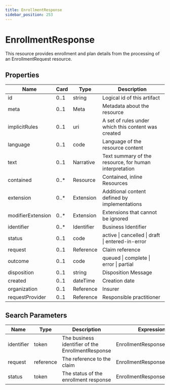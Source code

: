 ```yaml
---
title: EnrollmentResponse
sidebar_position: 253
---
```


# EnrollmentResponse

This resource provides enrollment and plan details from the processing of an EnrollmentRequest resource.

## Properties

| Name              | Card  | Type       | Description                                            |
| ----------------- | ----- | ---------- | ------------------------------------------------------ |
| id                | 0..1  | string     | Logical id of this artifact                            |
| meta              | 0..1  | Meta       | Metadata about the resource                            |
| implicitRules     | 0..1  | uri        | A set of rules under which this content was created    |
| language          | 0..1  | code       | Language of the resource content                       |
| text              | 0..1  | Narrative  | Text summary of the resource, for human interpretation |
| contained         | 0..\* | Resource   | Contained, inline Resources                            |
| extension         | 0..\* | Extension  | Additional content defined by implementations          |
| modifierExtension | 0..\* | Extension  | Extensions that cannot be ignored                      |
| identifier        | 0..\* | Identifier | Business Identifier                                    |
| status            | 0..1  | code       | active \| cancelled \| draft \| entered-in-error       |
| request           | 0..1  | Reference  | Claim reference                                        |
| outcome           | 0..1  | code       | queued \| complete \| error \| partial                 |
| disposition       | 0..1  | string     | Disposition Message                                    |
| created           | 0..1  | dateTime   | Creation date                                          |
| organization      | 0..1  | Reference  | Insurer                                                |
| requestProvider   | 0..1  | Reference  | Responsible practitioner                               |

## Search Parameters

| Name       | Type      | Description                                       | Expression                    |
| ---------- | --------- | ------------------------------------------------- | ----------------------------- |
| identifier | token     | The business identifier of the EnrollmentResponse | EnrollmentResponse.identifier |
| request    | reference | The reference to the claim                        | EnrollmentResponse.request    |
| status     | token     | The status of the enrollment response             | EnrollmentResponse.status     |
